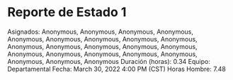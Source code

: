 # Reporte de Estado 1

Asignados: Anonymous, Anonymous, Anonymous, Anonymous, Anonymous, Anonymous, Anonymous, Anonymous, Anonymous, Anonymous, Anonymous, Anonymous, Anonymous, Anonymous, Anonymous, Anonymous, Anonymous, Anonymous, Anonymous, Anonymous, Anonymous, Anonymous
Duración (horas): 0.34
Equipo: Departamental
Fecha: March 30, 2022 4:00 PM (CST)
Horas Hombre: 7.48